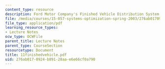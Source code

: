 ```yaml
---
content_type: resource
description: Ford Motor Company's Finished Vehicle Distribution System
file: /media/courses/15-057-systems-optimization-spring-2003/276ab0170924b89128aae6e66cf0a790_11finishedvehicle.pdf
file_type: application/pdf
learning_resource_types:
- Lecture Notes
ocw_type: OCWFile
parent_title: Lecture Notes
parent_type: CourseSection
resourcetype: Document
title: 11finishedvehicle.pdf
uid: 276ab017-0924-b891-28aa-e6e66cf0a790
---
```


